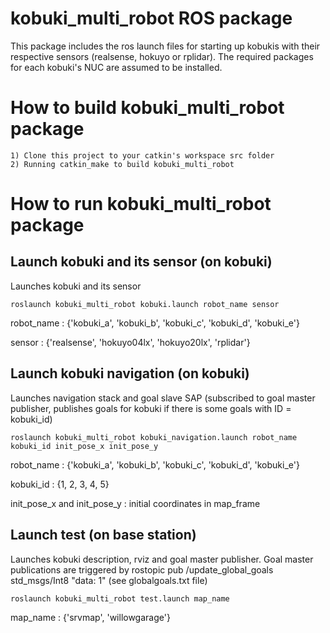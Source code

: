 kobuki_multi_robot ROS package
=====================================================================
This package includes the ros launch files for starting up kobukis with their respective sensors (realsense, hokuyo or rplidar). 
The required packages for each kobuki's NUC are assumed to be installed.

How to build kobuki_multi_robot package
=====================================================================
    1) Clone this project to your catkin's workspace src folder
    2) Running catkin_make to build kobuki_multi_robot

How to run kobuki_multi_robot package
=====================================================================
Launch kobuki and its sensor (on kobuki)
------------------------------------------------------------
Launches kobuki and its sensor

	roslaunch kobuki_multi_robot kobuki.launch robot_name sensor

robot_name : {'kobuki_a', 'kobuki_b', 'kobuki_c', 'kobuki_d', 'kobuki_e'}

sensor : {'realsense', 'hokuyo04lx', 'hokuyo20lx', 'rplidar'}

Launch kobuki navigation (on kobuki)
------------------------------------------------------------
Launches navigation stack and goal slave SAP (subscribed to goal master publisher, publishes goals for kobuki if there is some goals with ID = kobuki_id)

	roslaunch kobuki_multi_robot kobuki_navigation.launch robot_name kobuki_id init_pose_x init_pose_y
	
robot_name : {'kobuki_a', 'kobuki_b', 'kobuki_c', 'kobuki_d', 'kobuki_e'}

kobuki_id : {1, 2, 3, 4, 5}

init_pose_x and init_pose_y : initial coordinates in map_frame

Launch test (on base station)
------------------------------------------------------------
Launches kobuki description, rviz and goal master publisher. Goal master publications are triggered by rostopic pub /update_global_goals std_msgs/Int8 "data: 1" (see globalgoals.txt file)

	roslaunch kobuki_multi_robot test.launch map_name

map_name : {'srvmap', 'willowgarage'}
